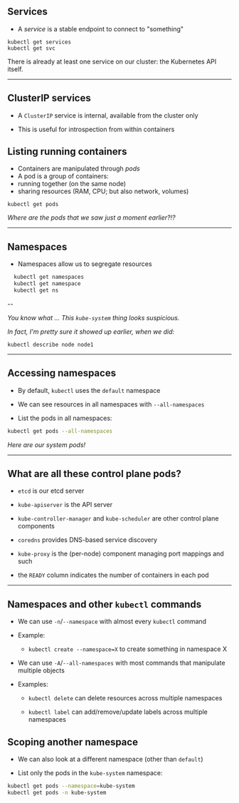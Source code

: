 ## Services

- A *service* is a stable endpoint to connect to "something"

```
kubectl get services
kubectl get svc
```

There is already at least one service on our cluster: the Kubernetes API itself.

---

## ClusterIP services

- A `ClusterIP` service is internal, available from the cluster only

- This is useful for introspection from within containers

## Listing running containers

- Containers are manipulated through *pods*
- A pod is a group of containers:
 - running together (on the same node)
 - sharing resources (RAM, CPU; but also network, volumes)

```
kubectl get pods
```

*Where are the pods that we saw just a moment earlier?!?*

---

## Namespaces

- Namespaces allow us to segregate resources

```bash
  kubectl get namespaces
  kubectl get namespace
  kubectl get ns
  ```
--

*You know what ... This `kube-system` thing looks suspicious.*

*In fact, I'm pretty sure it showed up earlier, when we did:*

`kubectl describe node node1`

---

## Accessing namespaces

- By default, `kubectl` uses the `default` namespace
- We can see resources in all namespaces with `--all-namespaces`

- List the pods in all namespaces:

```bash
kubectl get pods --all-namespaces
```

*Here are our system pods!*

---

## What are all these control plane pods?

- `etcd` is our etcd server

- `kube-apiserver` is the API server

- `kube-controller-manager` and `kube-scheduler` are other control plane components

- `coredns` provides DNS-based service discovery

- `kube-proxy` is the (per-node) component managing port mappings and such

- the `READY` column indicates the number of containers in each pod

---

## Namespaces and other `kubectl` commands

- We can use `-n`/`--namespace` with almost every `kubectl` command

- Example:

  - `kubectl create --namespace=X` to create something in namespace X

- We can use `-A`/`--all-namespaces` with most commands that manipulate multiple objects

- Examples:

  - `kubectl delete` can delete resources across multiple namespaces

  - `kubectl label` can add/remove/update labels across multiple namespaces

## Scoping another namespace

- We can also look at a different namespace (other than `default`)

- List only the pods in the `kube-system` namespace:
```bash
kubectl get pods --namespace=kube-system
kubectl get pods -n kube-system
```
